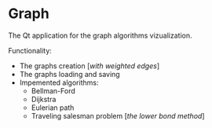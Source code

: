 # Graph
The Qt application for the graph algorithms vizualization.

Functionality:
- The graphs creation [*with weighted edges*]
- The graphs loading and saving
- Impemented algorithms:
  * Bellman-Ford
  * Dijkstra
  * Eulerian path
  * Traveling salesman problem [*the lower bond method*]
